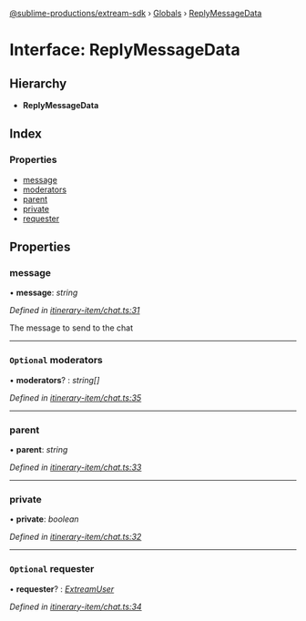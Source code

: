 [@sublime-productions/extream-sdk](../README.md) › [Globals](../globals.md) › [ReplyMessageData](replymessagedata.md)

# Interface: ReplyMessageData

## Hierarchy

* **ReplyMessageData**

## Index

### Properties

* [message](replymessagedata.md#message)
* [moderators](replymessagedata.md#optional-moderators)
* [parent](replymessagedata.md#parent)
* [private](replymessagedata.md#private)
* [requester](replymessagedata.md#optional-requester)

## Properties

###  message

• **message**: *string*

*Defined in [itinerary-item/chat.ts:31](https://github.com/Extream-SaaS/ex-sdk/blob/be861a6/src/itinerary-item/chat.ts#L31)*

The message to send to the chat

___

### `Optional` moderators

• **moderators**? : *string[]*

*Defined in [itinerary-item/chat.ts:35](https://github.com/Extream-SaaS/ex-sdk/blob/be861a6/src/itinerary-item/chat.ts#L35)*

___

###  parent

• **parent**: *string*

*Defined in [itinerary-item/chat.ts:33](https://github.com/Extream-SaaS/ex-sdk/blob/be861a6/src/itinerary-item/chat.ts#L33)*

___

###  private

• **private**: *boolean*

*Defined in [itinerary-item/chat.ts:32](https://github.com/Extream-SaaS/ex-sdk/blob/be861a6/src/itinerary-item/chat.ts#L32)*

___

### `Optional` requester

• **requester**? : *[ExtreamUser](extreamuser.md)*

*Defined in [itinerary-item/chat.ts:34](https://github.com/Extream-SaaS/ex-sdk/blob/be861a6/src/itinerary-item/chat.ts#L34)*
